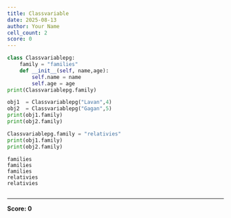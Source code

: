 ```yaml
---
title: Classvariable
date: 2025-08-13
author: Your Name
cell_count: 2
score: 0
---
```


```python
class Classvariablepg:
    family = "families"
    def __init__(self, name,age):
        self.name = name
        self.age = age
print(Classvariablepg.family)

obj1  = Classvariablepg("Lavan",4)
obj2  = Classvariablepg("Gagan",5)
print(obj1.family)
print(obj2.family)

Classvariablepg.family = "relativies"
print(obj1.family)
print(obj2.family)  
```

    families
    families
    families
    relativies
    relativies



```python

```


---
**Score: 0**